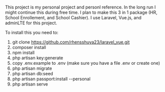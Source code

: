 This project is my personal project and personl reference. In the long run I might continue this during free time. I plan to make this 3 in 1 package (HR, School Enrollement, and School Cashier). I use Laravel, Vue.js, and adminLTE for this project.

To install this you need to:
1. git clone https://github.com/rhensshuya23/laravel_vue.git
2. composer install
3. npm install
4. php artisan key:generate
5. copy .env.example to .env (make sure you have a file .env or create one)
6. php artisan migrate
7. php artisan db:seed
8. php artisan passport:install --personal
9. php artisan serve
